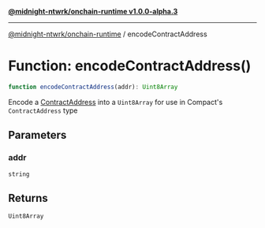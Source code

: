 [**@midnight-ntwrk/onchain-runtime v1.0.0-alpha.3**](../README.md)

***

[@midnight-ntwrk/onchain-runtime](../globals.md) / encodeContractAddress

# Function: encodeContractAddress()

```ts
function encodeContractAddress(addr): Uint8Array
```

Encode a [ContractAddress](../type-aliases/ContractAddress.md) into a `Uint8Array` for use in Compact's
`ContractAddress` type

## Parameters

### addr

`string`

## Returns

`Uint8Array`
